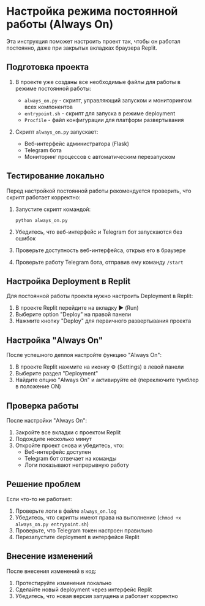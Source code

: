 # Настройка режима постоянной работы (Always On)

Эта инструкция поможет настроить проект так, чтобы он работал постоянно, даже при закрытых вкладках браузера Replit.

## Подготовка проекта

1. В проекте уже созданы все необходимые файлы для работы в режиме постоянной работы:
   - `always_on.py` - скрипт, управляющий запуском и мониторингом всех компонентов
   - `entrypoint.sh` - скрипт для запуска в режиме deployment
   - `Procfile` - файл конфигурации для платформ развертывания

2. Скрипт `always_on.py` запускает:
   - Веб-интерфейс администратора (Flask)
   - Telegram бота
   - Мониторинг процессов с автоматическим перезапуском

## Тестирование локально

Перед настройкой постоянной работы рекомендуется проверить, что скрипт работает корректно:

1. Запустите скрипт командой:
   ```
   python always_on.py
   ```

2. Убедитесь, что веб-интерфейс и Telegram бот запускаются без ошибок
3. Проверьте доступность веб-интерфейса, открыв его в браузере
4. Проверьте работу Telegram бота, отправив ему команду `/start`

## Настройка Deployment в Replit

Для постоянной работы проекта нужно настроить Deployment в Replit:

1. В проекте Replit перейдите на вкладку ▶️ (Run)
2. Выберите option "Deploy" на правой панели
3. Нажмите кнопку "Deploy" для первичного развертывания проекта

## Настройка "Always On"

После успешного деплоя настройте функцию "Always On":

1. В проекте Replit нажмите на иконку ⚙️ (Settings) в левой панели
2. Выберите раздел "Deployment"
3. Найдите опцию "Always On" и активируйте её (переключите тумблер в положение ON)

## Проверка работы

После настройки "Always On":

1. Закройте все вкладки с проектом Replit
2. Подождите несколько минут
3. Откройте проект снова и убедитесь, что:
   - Веб-интерфейс доступен
   - Telegram бот отвечает на команды
   - Логи показывают непрерывную работу

## Решение проблем

Если что-то не работает:

1. Проверьте логи в файле `always_on.log`
2. Убедитесь, что скрипты имеют права на выполнение (`chmod +x always_on.py entrypoint.sh`)
3. Проверьте, что Telegram токен настроен правильно
4. Перезапустите deployment в интерфейсе Replit

## Внесение изменений

После внесения изменений в код:

1. Протестируйте изменения локально
2. Сделайте новый deployment через интерфейс Replit
3. Убедитесь, что новая версия запущена и работает корректно